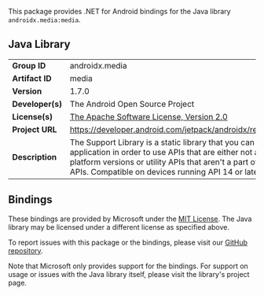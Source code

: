 This package provides .NET for Android bindings for the Java library `androidx.media:media`.

## Java Library

| | |
|-|-|
| **Group ID** | androidx.media |
| **Artifact ID** | media |
| **Version** | 1.7.0 |
| **Developer(s)** | The Android Open Source Project |
| **License(s)** | [The Apache Software License, Version 2.0](http://www.apache.org/licenses/LICENSE-2.0.txt) |
| **Project URL** | https://developer.android.com/jetpack/androidx/releases/media#1.7.0 |
| **Description** | The Support Library is a static library that you can add to your Android application in order to use APIs that are either not available for older platform versions or utility APIs that aren&#x27;t a part of the framework APIs. Compatible on devices running API 14 or later. |

## Bindings

These bindings are provided by Microsoft under the [MIT License](https://opensource.org/licenses/MIT). The Java
library may be licensed under a different license as specified above.

To report issues with this package or the bindings, please visit our [GitHub repository](https://aka.ms/androidx).

Note that Microsoft only provides support for the bindings. For support on
usage or issues with the Java library itself, please visit the library's project page.
